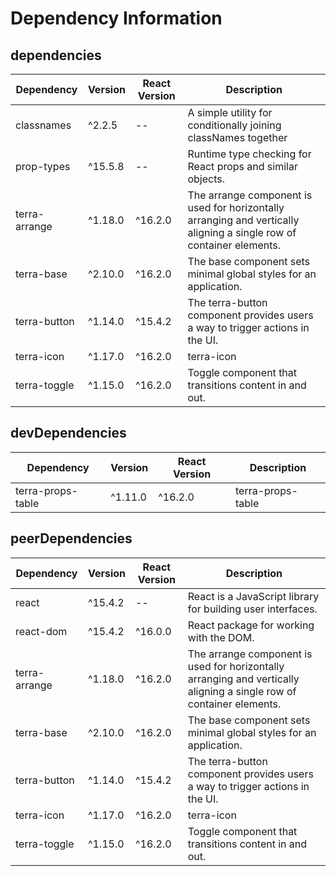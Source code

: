 # Dependency Information

## dependencies
| Dependency | Version | React Version | Description |
|-|-|-|-|
| classnames | ^2.2.5 | -- | A simple utility for conditionally joining classNames together |
| prop-types | ^15.5.8 | -- | Runtime type checking for React props and similar objects. |
| terra-arrange | ^1.18.0 | ^16.2.0 | The arrange component is used for horizontally arranging and vertically aligning a single row of container elements. |
| terra-base | ^2.10.0 | ^16.2.0 | The base component sets minimal global styles for an application. |
| terra-button | ^1.14.0 | ^15.4.2 | The terra-button component provides users a way to trigger actions in the UI. |
| terra-icon | ^1.17.0 | ^16.2.0 | terra-icon |
| terra-toggle | ^1.15.0 | ^16.2.0 | Toggle component that transitions content in and out. |

## devDependencies
| Dependency | Version | React Version | Description |
|-|-|-|-|
| terra-props-table | ^1.11.0 | ^16.2.0 | terra-props-table |

## peerDependencies
| Dependency | Version | React Version | Description |
|-|-|-|-|
| react | ^15.4.2 | -- | React is a JavaScript library for building user interfaces. |
| react-dom | ^15.4.2 | ^16.0.0 | React package for working with the DOM. |
| terra-arrange | ^1.18.0 | ^16.2.0 | The arrange component is used for horizontally arranging and vertically aligning a single row of container elements. |
| terra-base | ^2.10.0 | ^16.2.0 | The base component sets minimal global styles for an application. |
| terra-button | ^1.14.0 | ^15.4.2 | The terra-button component provides users a way to trigger actions in the UI. |
| terra-icon | ^1.17.0 | ^16.2.0 | terra-icon |
| terra-toggle | ^1.15.0 | ^16.2.0 | Toggle component that transitions content in and out. |
